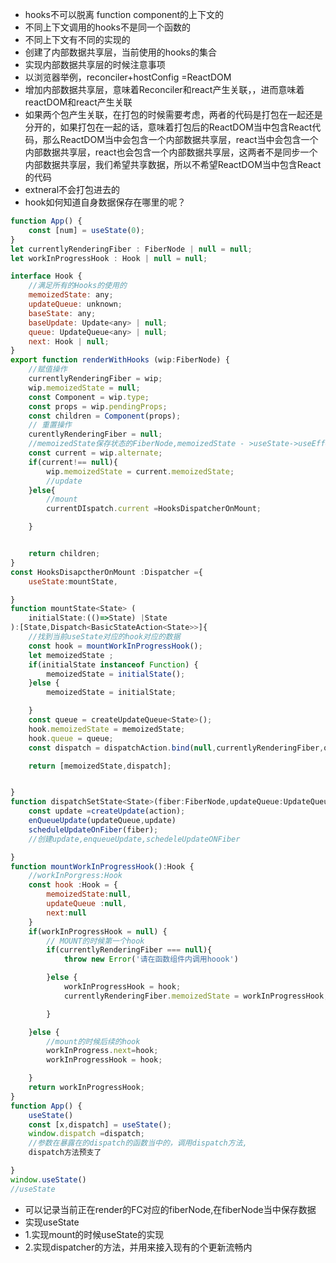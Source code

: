 - hooks不可以脱离 function component的上下文的
- 不同上下文调用的hooks不是同一个函数的
- 不同上下文有不同的实现的
- 创建了内部数据共享层，当前使用的hooks的集合
- 实现内部数据共享层的时候注意事项
- 以浏览器举例，reconciler+hostConfig =ReactDOM 
- 增加内部数据共享层，意味着Reconciler和react产生关联，，进而意味着reactDOM和react产生关联
- 如果两个包产生关联，在打包的时候需要考虑，两者的代码是打包在一起还是分开的，如果打包在一起的话，意味着打包后的ReactDOM当中包含React代码，那么ReactDOM当中会包含一个内部数据共享层，react当中会包含一个内部数据共享层，react也会包含一个内部数据共享层，这两者不是同步一个内部数据共享层，我们希望共享数据，所以不希望ReactDOM当中包含React的代码
- extneral不会打包进去的
- hook如何知道自身数据保存在哪里的呢？
```js
function App() {
    const [num] = useState(0);
}
let currentlyRenderingFiber : FiberNode | null = null;
let workInProgressHook : Hook | null = null;

interface Hook {
    //满足所有的Hooks的使用的
    memoizedState: any;
    updateQueue: unknown;
    baseState: any;
    baseUpdate: Update<any> | null;
    queue: UpdateQueue<any> | null;
    next: Hook | null;
}
export function renderWithHooks (wip:FiberNode) {
    //赋值操作 
    currentlyRenderingFiber = wip;
    wip.memoizedState = null;
    const Component = wip.type;
    const props = wip.pendingProps;
    const children = Component(props);
    // 重置操作
    curentlyRenderingFiber = null;
    //memoizedState保存状态的FiberNode,memoizedState - >useState->useEffect->useState
    const current = wip.alternate;
    if(current!== null){
        wip.memoizedState = current.memoizedState;
        //update
    }else{
        //mount
        currentDIspatch.current =HooksDispatcherOnMount;

    }


    return children;
}
const HooksDisapctherOnMount :Dispatcher ={
    useState:mountState,

}
function mountState<State> (
    initialState:(()=>State) |State
):[State,Dispatch<BasicStateAction<State>>]{
    //找到当前useState对应的hook对应的数据
    const hook = mountWorkInProgressHook();
    let memoizedState ;
    if(initialState instanceof Function) {
        memoizedState = initialState();
    }else {
        memoizedState = initialState;

    }
    const queue = createUpdateQueue<State>();
    hook.memoizedState = memoizedState;
    hook.queue = queue;
    const dispatch = dispatchAction.bind(null,currentlyRenderingFiber,queue);

    return [memoizedState,dispatch];


}
function dispatchSetState<State>(fiber:FiberNode,updateQueue:UpdateQueue<State>) {
    const update =createUpdate(action);
    enQueueUpdate(updateQueue,update)
    scheduleUpdateOnFiber(fiber);
    //创建update,enqueueUpdate,schedeleUpdateONFiber

}
function mountWorkInProgressHook():Hook {
    //workInPorgress:Hook
    const hook :Hook = {
        memoizedState:null,
        updateQueue :null,
        next:null 
    }
    if(workInProgressHook = null) {
        // MOUNT的时候第一个hook
        if(currentlyRenderingFiber === null){
            throw new Error('请在函数组件内调用hoook')

        }else {
            workInProgressHook = hook;
            currentlyRenderingFiber.memoizedState = workInProgressHook;

        }

    }else {
        //mount的时候后续的hook
        workInProgress.next=hook;
        workInProgressHook = hook;

    }
    return workInProgressHook;
}
function App() {
    useState()
    const [x,dispatch] = useState();
    window.dispatch =dispatch;
    //参数在暴露在的dispatch的函数当中的，调用dispatch方法,
    dispatch方法预支了

}
window.useState()
//useState 

```
- 可以记录当前正在render的FC对应的fiberNode,在fiberNode当中保存数据
- 实现useState
- 1.实现mount的时候useState的实现
- 2.实现dispatcher的方法，并用来接入现有的个更新流畅内
